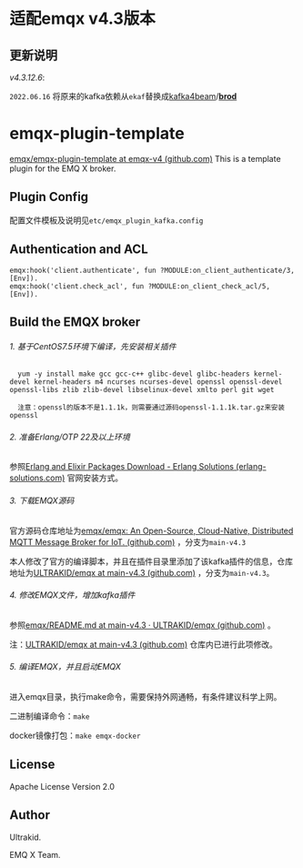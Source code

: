# 适配emqx v4.3版本

## 更新说明

*v4.3.12.6*: 

`2022.06.16` 将原来的kafka依赖从`ekaf`替换成[kafka4beam](https://github.com/kafka4beam)/**[brod](https://github.com/kafka4beam/brod)**

emqx-plugin-template
====================

[emqx/emqx-plugin-template at emqx-v4 (github.com)](https://github.com/emqx/emqx-plugin-template/tree/emqx-v4) This is a template plugin for the EMQ X broker. 

Plugin Config
-------------

配置文件模板及说明见`etc/emqx_plugin_kafka.config`

Authentication and ACL
----------------------

```
emqx:hook('client.authenticate', fun ?MODULE:on_client_authenticate/3, [Env]).
emqx:hook('client.check_acl', fun ?MODULE:on_client_check_acl/5, [Env]).
```

Build the EMQX broker
-----------------
###### 1. 基于CentOS7.5环境下编译，先安装相关插件

```
  yum -y install make gcc gcc-c++ glibc-devel glibc-headers kernel-devel kernel-headers m4 ncurses ncurses-devel openssl openssl-devel openssl-libs zlib zlib-devel libselinux-devel xmlto perl git wget
  
  注意：openssl的版本不是1.1.1k，则需要通过源码openssl-1.1.1k.tar.gz来安装openssl
```
###### 2. 准备Erlang/OTP 22及以上环境

参照[Erlang and Elixir Packages Download - Erlang Solutions (erlang-solutions.com)](https://www.erlang-solutions.com/downloads/) 官网安装方式。

###### 3. 下载EMQX源码

官方源码仓库地址为[emqx/emqx: An Open-Source, Cloud-Native, Distributed MQTT Message Broker for IoT. (github.com)](https://github.com/emqx/emqx) ，分支为`main-v4.3`

本人修改了官方的编译脚本，并且在插件目录里添加了该kafka插件的信息，仓库地址为[ULTRAKID/emqx at main-v4.3 (github.com)](https://github.com/ULTRAKID/emqx/tree/main-v4.3) ，分支为`main-v4.3`。

###### 4. 修改EMQX文件，增加kafka插件
参照[emqx/README.md at main-v4.3 · ULTRAKID/emqx (github.com)](https://github.com/ULTRAKID/emqx/blob/main-v4.3/lib-extra/README.md) 。

注：[ULTRAKID/emqx at main-v4.3 (github.com)](https://github.com/ULTRAKID/emqx/tree/main-v4.3) 仓库内已进行此项修改。

###### 5. 编译EMQX，并且启动EMQX

进入emqx目录，执行make命令，需要保持外网通畅，有条件建议科学上网。

二进制编译命令：`make`

docker镜像打包：`make emqx-docker`


License
-------

Apache License Version 2.0

Author
------

Ultrakid.

EMQ X Team.

